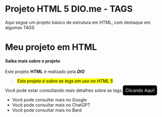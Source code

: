 # Projeto HTML 5 DIO.me - TAGS
Aqui segue um projeto básico de estrutura em HTML, com destaque em algumas TAGS

<!DOCTYPE html>
<html lang="pt_BR">
<head>
    <meta charset="UTF-8" />
    <meta name="viewport" content="width=device-width, initial-scale=1.0" />
    <link rel="stylesheet" href="style.css" />
    <title>Meu projeto em HTML</title>
</head>
<body>
    <h1>
        Meu projeto em HTML
    </h1>
    <h4>Saiba mais sobre o projeto</h4>
    <p>
        Este projeto <strong>HTML</strong> é realizado pela <em><strong>DIO</strong></em>
    </p>
    <blockquote>
        <mark>
            <em>
                Este projeto é sobre as tegs em uso no HTML 5
            </em>
        </mark>
    </blockquote>
    <p>Você pode estar consultando mais detalhes sobre as tags
        <a style="color: rgb(254, 255, 253); text-decoration: none; background-color: black; border-radius: 6px; padding: 8px;" href="https://www.w3schools.com/html/default.asp" target="_blank" title="Você será direionado para a página da M3 School">  Clicando Aqui!</a>
    </p>
    <ul>
        <li>Você pode consultar mais no <a style="text-decoration: none;" href="https://google.com.br" title="Você irá para página do Google">Google</a></li>
        <li>Você pode consultar mais no <a style="text-decoration: none;" href="https://chat.openai.com/"title="Você irá para página do ChatGPT">ChatGPT</a></li>
        <li>Você pode consultar mais no <a style="text-decoration: none;" href="https://bard.google.com/"title="Você irá para página do Bard">Bard</a></li>
    </ul>
</body>
</html>
